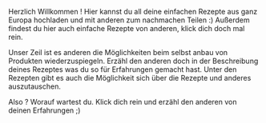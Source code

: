 Herzlich Willkommen !
Hier kannst du all deine einfachen Rezepte aus ganz Europa hochladen und mit anderen zum nachmachen Teilen :) 
Außerdem findest du hier auch einfache Rezepte von anderen, klick dich doch mal rein.

Unser Zeil ist es anderen die Möglichkeiten beim selbst anbau von Produkten wiederzuspiegeln. 
Erzähl den anderen doch in der Beschreibung deines Rezeptes was du so für Erfahrungen gemacht hast.
Unter den Rezepten gibt es auch die Möglichkeit sich über die Rezepte und anderes auszutauschen. 

Also ? Worauf wartest du. Klick dich rein und erzähl den anderen von deinen Erfahrungen ;)
